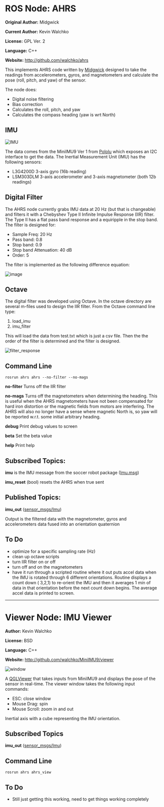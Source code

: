 # ROS Node: AHRS

**Original Author:** Midgwick

**Current Author:** Kevin Walchko

**License:** GPL Ver. 2

**Language:** C++

**Website:** http://github.com/walchko/ahrs

This implements AHRS code written by [Midgwick](http://github.com/walchko/ahrs/tree/master/docs/madgwick.pdf) designed to take the
readings from accelerometers, gyros, and magnetometers and calculate the pose (roll,
pitch, and yaw) of the sensor.

The node does:

* Digital noise filtering
* Bias correction
* Calculates the roll, pitch, and yaw
* Calculates the compass heading (yaw is wrt North)

## IMU

![IMU](http://i1268.photobucket.com/albums/jj568/mars_university/blog/MinIMU-9-Ver1.png)

The data comes from the MiniIMU9 Ver 1 from [Pololu](http://www.pololu.com) which
exposes an I2C interface to get the data. The Inertial Measurement Unit (IMU) has
the following sensors:

* L3G4200D 3-axis gyro (16b reading)
* LSM303DLM 3-axis accelerometer and 3-axis magnetometer (both 12b readings)

## Digital Filter

The AHRS node currently grabs IMU data at 20 Hz (but that is changeable) and filters it with a Chebyshev Type II
Infinite Impulse Response (IIR) filter. The Type II has a flat pass band response and a 
equiripple in the stop band. The filter is designed for:

* Sample Freq: 20 Hz
* Pass band: 0.8
* Stop band: 0.9
* Stop band Attenuation: 40 dB
* Order: 5

The filter is implemented as the following difference equation:

![image](http://i1268.photobucket.com/albums/jj568/mars_university/blog/filter-direct.png)

## Octave

The digital filter was developed using Octave. In the octave directory are several m-files used to design the IIR filter. From the
Octave command line type:

1. load_imu
2. imu_filter

This will load the data from test.txt which is just a csv file. Then the the order of 
the filter is determined and the filter is designed.

![filter_response](http://i1268.photobucket.com/albums/jj568/mars_university/blog/filter-response.png "title")

## Command Line

	rosrun ahrs ahrs --no-filter --no-mags

**no-filter** Turns off the IIR filter

**no-mags** Turns off the magnetometers when determining the heading. This is useful when 
the AHRS magnetometers have not been compensated for hard iron distortion or the 
magnetic fields from motors are interfering. The AHRS will also no longer have a sense
where magnetic North is, so yaw will be reported w.r.t. some initial arbitrary heading.

**debug** Print debug values to screen

**beta** Set the beta value 

**help** Print help

## Subscribed Topics:

**imu** is the IMU message from the soccer robot package 
([Imu.msg](http://github.com/walchko/soccer/blob/master/msg/Imu.msg))

**imu_reset** (bool) resets the AHRS when true sent


## Published Topics: 

**imu_out** ([sensor_msgs/Imu](http://www.ros.org/doc/api/sensor_msgs/html/msg/Imu.html)) 

Output is the filtered data with the magnetometer, gyros and accelerometers
data fused into an orientation quaternion 

## To Do

* optimize for a specific sampling rate (Hz)
* clean up octave scripts
* turn IIR filter on or off
* turn off and on the magnetometers
* have it run through a scripted routine where it out puts accel data when the 
IMU is rotated through 6 different orientations. Routine displays a count down (
3,2,1) to re-orient the IMU and then it averages 1 min of data in that orientation
before the next count down begins. The average accel data is printed to screen.

------------------------------------------------------------------------------------

# Viewer Node: IMU Viewer

**Author:** Kevin Walchko

**License:** BSD

**Language:** C++

**Website:** http://github.com/walchko/MiniIMU9/viewer

![window](http://i1268.photobucket.com/albums/jj568/mars_university/ahrs.png)

A [QGLViewer](www.libqglviewer.com) that takes inputs from MiniIMU9 and displays 
the pose of the sensor in real-time. The viewer window takes the following
input commands:

* ESC: close window
* Mouse Drag: spin
* Mouse Scroll: zoom in and out

Inertial axis with a cube representing the IMU orientation.

## Subscribed Topics

**imu_out** ([sensor_msgs/Imu](http://www.ros.org/doc/api/sensor_msgs/html/msg/Imu.html)) 

## Command Line

	rosrun ahrs ahrs_view

## To Do

* Still just getting this working, need to get things working completely

